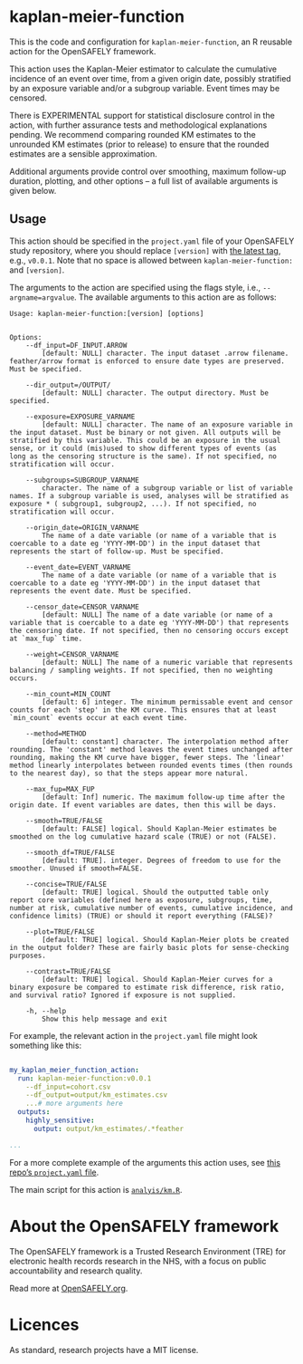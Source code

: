 

<!-- README.md is generated from the README.qmd file. 
Please edit that file and re-render in R `....` -->

# kaplan-meier-function

This is the code and configuration for `kaplan-meier-function`, an R
reusable action for the OpenSAFELY framework.

This action uses the Kaplan-Meier estimator to calculate the cumulative
incidence of an event over time, from a given origin date, possibly
stratified by an exposure variable and/or a subgroup variable. Event
times may be censored.

There is EXPERIMENTAL support for statistical disclosure control in the
action, with further assurance tests and methodological explanations
pending. We recommend comparing rounded KM estimates to the unrounded KM
estimates (prior to release) to ensure that the rounded estimates are a
sensible approximation.

Additional arguments provide control over smoothing, maximum follow-up
duration, plotting, and other options – a full list of available
arguments is given below.

## Usage

This action should be specified in the `project.yaml` file of your
OpenSAFELY study repository, where you should replace `[version]` with
[the latest
tag](https://github.com/opensafely-actions/kaplan-meier-function/tags),
e.g., `v0.0.1`. Note that no space is allowed between
`kaplan-meier-function:` and `[version]`.

The arguments to the action are specified using the flags style, i.e.,
`--argname=argvalue`. The available arguments to this action are as
follows:

    Usage: kaplan-meier-function:[version] [options]


    Options:
        --df_input=DF_INPUT.ARROW
            [default: NULL] character. The input dataset .arrow filename. feather/arrow format is enforced to ensure date types are preserved.  Must be specified.

        --dir_output=/OUTPUT/
            [default: NULL] character. The output directory. Must be specified.

        --exposure=EXPOSURE_VARNAME
            [default: NULL] character. The name of an exposure variable in the input dataset. Must be binary or not given. All outputs will be stratified by this variable. This could be an exposure in the usual sense, or it could (mis)used to show different types of events (as long as the censoring structure is the same). If not specified, no stratification will occur.

        --subgroups=SUBGROUP_VARNAME
            character. The name of a subgroup variable or list of variable names. If a subgroup variable is used, analyses will be stratified as exposure * ( subgroup1, subgroup2, ...). If not specified, no stratification will occur.

        --origin_date=ORIGIN_VARNAME
            The name of a date variable (or name of a variable that is coercable to a date eg 'YYYY-MM-DD') in the input dataset that represents the start of follow-up. Must be specified.

        --event_date=EVENT_VARNAME
            The name of a date variable (or name of a variable that is coercable to a date eg 'YYYY-MM-DD') in the input dataset that represents the event date. Must be specified.

        --censor_date=CENSOR_VARNAME
            [default: NULL] The name of a date variable (or name of a variable that is coercable to a date eg 'YYYY-MM-DD') that represents the censoring date. If not specified, then no censoring occurs except at `max_fup` time.

        --weight=CENSOR_VARNAME
            [default: NULL] The name of a numeric variable that represents balancing / sampling weights. If not specified, then no weighting occurs.

        --min_count=MIN_COUNT
            [default: 6] integer. The minimum permissable event and censor counts for each 'step' in the KM curve. This ensures that at least `min_count` events occur at each event time.

        --method=METHOD
            [default: constant] character. The interpolation method after rounding. The 'constant' method leaves the event times unchanged after rounding, making the KM curve have bigger, fewer steps. The 'linear' method linearly interpolates between rounded events times (then rounds to the nearest day), so that the steps appear more natural.

        --max_fup=MAX_FUP
            [default: Inf] numeric. The maximum follow-up time after the origin date. If event variables are dates, then this will be days.

        --smooth=TRUE/FALSE
            [default: FALSE] logical. Should Kaplan-Meier estimates be smoothed on the log cumulative hazard scale (TRUE) or not (FALSE). 

        --smooth_df=TRUE/FALSE
            [default: TRUE]. integer. Degrees of freedom to use for the smoother. Unused if smooth=FALSE.

        --concise=TRUE/FALSE
            [default: TRUE] logical. Should the outputted table only report core variables (defined here as exposure, subgroups, time, number at risk, cumulative number of events, cumulative incidence, and confidence limits) (TRUE) or should it report everything (FALSE)?

        --plot=TRUE/FALSE
            [default: TRUE] logical. Should Kaplan-Meier plots be created in the output folder? These are fairly basic plots for sense-checking purposes.

        --contrast=TRUE/FALSE
            [default: TRUE] logical. Should Kaplan-Meier curves for a binary exposure be compared to estimate risk difference, risk ratio, and survival ratio? Ignored if exposure is not supplied.

        -h, --help
            Show this help message and exit

For example, the relevant action in the `project.yaml` file might look
something like this:

``` yaml

my_kaplan_meier_function_action:
  run: kaplan-meier-function:v0.0.1
    --df_input=cohort.csv
    --df_output=output/km_estimates.csv
    ...# more arguments here
  outputs:
    highly_sensitive:
      output: output/km_estimates/.*feather

...
```

For a more complete example of the arguments this action uses, see [this
repo’s `project.yaml` file](./project.yaml).

The main script for this action is [`analyis/km.R`](./analysis/km.R).

# About the OpenSAFELY framework

The OpenSAFELY framework is a Trusted Research Environment (TRE) for
electronic health records research in the NHS, with a focus on public
accountability and research quality.

Read more at [OpenSAFELY.org](https://opensafely.org).

# Licences

As standard, research projects have a MIT license.
